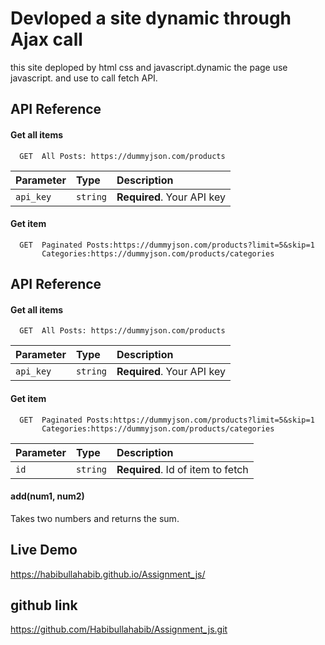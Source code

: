 
# Devloped a site dynamic through Ajax call

this site deploped by html css and javascript.dynamic 
the page use javascript. and use to call fetch API.



## API Reference

#### Get all items

```http
  GET  All Posts: https://dummyjson.com/products
```

| Parameter | Type     | Description                |
| :-------- | :------- | :------------------------- |
| `api_key` | `string` | **Required**. Your API key |

#### Get item

```http
  GET  Paginated Posts:https://dummyjson.com/products?limit=5&skip=1
       Categories:https://dummyjson.com/products/categories
```

 


## API Reference

#### Get all items

```http
  GET  All Posts: https://dummyjson.com/products
```

| Parameter | Type     | Description                |
| :-------- | :------- | :------------------------- |
| `api_key` | `string` | **Required**. Your API key |

#### Get item

```http
  GET  Paginated Posts:https://dummyjson.com/products?limit=5&skip=1
       Categories:https://dummyjson.com/products/categories
```

| Parameter | Type     | Description                       |
| :-------- | :------- | :-------------------------------- |
| `id`      | `string` | **Required**. Id of item to fetch |

#### add(num1, num2)

Takes two numbers and returns the sum.


## Live Demo
https://habibullahabib.github.io/Assignment_js/

## github link

https://github.com/Habibullahabib/Assignment_js.git
